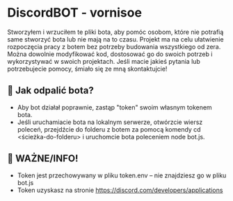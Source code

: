 # DiscordBOT - vornisoe
Stworzyłem i wrzuciłem te pliki bota, aby pomóc osobom, które nie potrafią same stworzyć bota lub nie mają na to czasu. Projekt ma na celu ułatwienie rozpoczęcia pracy z botem bez potrzeby budowania wszystkiego od zera. Można dowolnie modyfikować kod, dostosować go do swoich potrzeb i wykorzystywać w swoich projektach. Jeśli macie jakieś pytania lub potrzebujecie pomocy, śmiało się ze mną skontaktujcie!

## 🚀 Jak odpalić bota?
- Aby bot działał poprawnie, zastąp "token" swoim własnym tokenem bota.
- Jeśli uruchamiacie bota na lokalnym serwerze, otwórzcie wiersz poleceń, przejdźcie do folderu z botem za pomocą komendy cd <ścieżka-do-folderu> i uruchomcie bota poleceniem node bot.js.
## 📌 WAŻNE/INFO!
- Token jest przechowywany w pliku token.env – nie znajdziesz go w pliku bot.js
- Token uzyskasz na stronie https://discord.com/developers/applications
